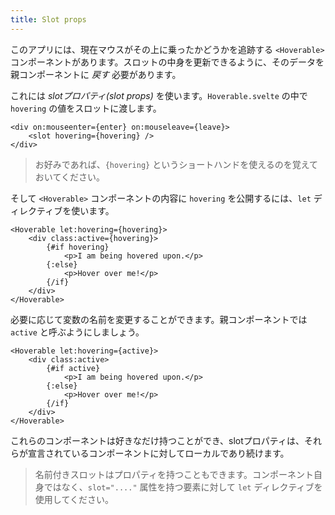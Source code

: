 ```yaml
---
title: Slot props
---
```


このアプリには、現在マウスがその上に乗ったかどうかを追跡する `<Hoverable>` コンポーネントがあります。スロットの中身を更新できるように、そのデータを親コンポーネントに *戻す* 必要があります。

これには _slotプロパティ(slot props)_ を使います。`Hoverable.svelte` の中で `hovering` の値をスロットに渡します。

<!-- prettier-ignore -->
```svelte
<div on:mouseenter={enter} on:mouseleave={leave}>
	<slot hovering={hovering} />
</div>
```

> お好みであれば、`{hovering}` というショートハンドを使えるのを覚えておいてください。

そして `<Hoverable>` コンポーネントの内容に `hovering` を公開するには、`let` ディレクティブを使います。

<!-- prettier-ignore -->
```svelte
<Hoverable let:hovering={hovering}>
	<div class:active={hovering}>
		{#if hovering}
			<p>I am being hovered upon.</p>
		{:else}
			<p>Hover over me!</p>
		{/if}
	</div>
</Hoverable>
```

必要に応じて変数の名前を変更することができます。親コンポーネントでは `active` と呼ぶようにしましょう。

```svelte
<Hoverable let:hovering={active}>
	<div class:active>
		{#if active}
			<p>I am being hovered upon.</p>
		{:else}
			<p>Hover over me!</p>
		{/if}
	</div>
</Hoverable>
```

これらのコンポーネントは好きなだけ持つことができ、slotプロパティは、それらが宣言されているコンポーネントに対してローカルであり続けます。

> 名前付きスロットはプロパティを持つこともできます。コンポーネント自身ではなく、`slot="...."` 属性を持つ要素に対して `let` ディレクティブを使用してください。
